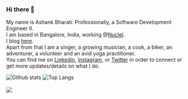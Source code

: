 ### Hi there 👋
My name is Ashank Bharati. Professionally, a Software Development Engineer II.</br> I am based in Bangalore, India, working @[Nuclei](https://gonuclei.com/).</br> 
I blog [here](https://bharatiashank1996.medium.com/). </br>
Apart from that I am a singer, a growing musician, a cook, a biker, an adventurer, a volunteer and an avid yoga practitioner.</br>
You can find me on [Linkedin](https://www.linkedin.com/in/ashank-bharati-497989127), [Instagram](https://www.instagram.com/mr_bharati_/), or [Twitter](https://twitter.com/ashankbharati) in order to connect or get more updates/details on what I do.

![Github stats](https://github-readme-stats.vercel.app/api?username=ashank96&count_private=true&show_icons=true&include_all_commits=true&custom_title=My%20Github%20Stats)
![Top Langs](https://github-readme-stats.vercel.app/api/top-langs/?username=ashank96&layout=compact&hide=html,swift,php,javascript&langs_count=15&exclude_repo=ReverseCodingDemo,geekyStack,reverseCodingLanding,gitNew,newGitTest,imad-2016-app)</br></br>
![](https://komarev.com/ghpvc/?username=your-github-username&color=blue)
<!--
**ashank96/ashank96** is a ✨ _special_ ✨ repository because its `README.md` (this file) appears on your GitHub profile.

Here are some ideas to get you started:

- 🔭 I’m currently working on ...
- 🌱 I’m currently learning ...
- 👯 I’m looking to collaborate on ...
- 🤔 I’m looking for help with ...
- 💬 Ask me about ...
- 📫 How to reach me: ...
- 😄 Pronouns: ...
- ⚡ Fun fact: ...
-->
